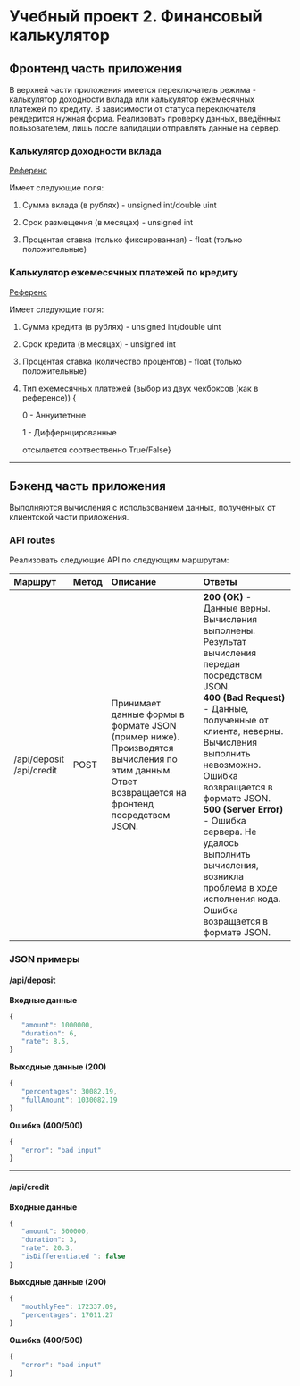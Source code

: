 # Учебный проект 2. Финансовый калькулятор

## Фронтенд часть приложения

В верхней части приложения имеется переключатель режима - калькулятор доходности вклада или калькулятор ежемесячных платежей по кредиту. В зависимости от статуса переключателя рендерится нужная форма. Реализовать проверку данных, введённых пользователем, лишь после валидации отправлять данные на сервер.

### Калькулятор доходности вклада

[Референс](https://calcus.ru/kalkulyator-vkladov)

Имеет следующие поля:

1. Сумма вклада (в рублях) - unsigned int/double uint

2. Срок размещения (в месяцах) - unsigned int

3. Процентая ставка (только фиксированная) - float (только положительные)

### Калькулятор ежемесячных платежей по кредиту

[Референс](https://calcus.ru/kreditnyj-kalkulyator)

Имеет следующие поля:

1. Сумма кредита (в рублях) - unsigned int/double uint

2. Срок кредита (в месяцах) - unsigned int

3. Процентая ставка (количество процентов) - float (только положительные)

4. Тип ежемесячных платежей (выбор из двух чекбоксов (как в референсе)) {
   
   0 - Аннуитетные
   
   1 - Диффернцированные
   
   отсылается соотвественно True/False}

---

## Бэкенд часть приложения

Выполняются вычисления с использованием данных, полученных от клиентской части приложения.

### API routes

Реализовать следующие API по следующим маршрутам:

| Маршрут                      | Метод | Описание                                                                                                                                      | Ответы                                                                                                                                                                                                                                                                                                                                                                                                |
|:---------------------------- |:----- |:--------------------------------------------------------------------------------------------------------------------------------------------- |:----------------------------------------------------------------------------------------------------------------------------------------------------------------------------------------------------------------------------------------------------------------------------------------------------------------------------------------------------------------------------------------------------- |
| /api/deposit<br/>/api/credit | POST  | Принимает данные формы в формате JSON (пример ниже). Производятся вычисления по этим данным. Ответ возвращается на фронтенд посредством JSON. | **200 (OK)** - Данные верны. Вычисления выполнены. Результат вычисления передан посредством JSON.<br/>**400 (Bad Request)** - Данные, полученные от клиента, неверны. Вычисления выполнить невозможно. Ошибка возвращается в формате JSON.<br/>**500 (Server Error)** - Ошибка сервера. Не удалось выполнить вычисления, возникла проблема в ходе исполнения кода. Ошибка возращается в формате JSON. |

### JSON примеры

#### /api/deposit

**Входные данные**

```javascript
{
   "amount": 1000000,
   "duration": 6,
   "rate": 8.5,
}
```

**Выходные данные (200)**

```javascript
{
   "percentages": 30082.19,
   "fullAmount": 1030082.19
}
```

**Ошибка (400/500)**

```javascript
{
   "error": "bad input"
}
```

---

#### /api/credit

**Входные данные**

```javascript
{
   "amount": 500000,
   "duration": 3,
   "rate": 20.3,
   "isDifferentiated ": false
}
```

**Выходные данные (200)**

```javascript
{
   "mouthlyFee": 172337.09,
   "percentages": 17011.27
}
```

**Ошибка (400/500)**

```javascript
{
   "error": "bad input"
}
```
